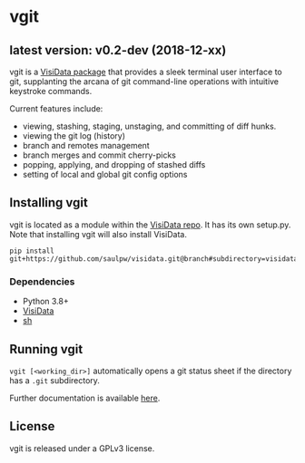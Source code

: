 # vgit

## latest version: v0.2-dev (2018-12-xx)

vgit is a [VisiData package](https://visidata.org) that provides a sleek terminal user interface to git, supplanting the arcana of git command-line operations with intuitive keystroke commands.

Current features include:
- viewing, stashing, staging, unstaging, and committing of diff hunks.
- viewing the git log (history)
- branch and remotes management
- branch merges and commit cherry-picks
- popping, applying, and dropping of stashed diffs
- setting of local and global git config options

## Installing vgit

vgit is located as a module within the [VisiData repo](https://github.com/saulpw/visidata/tree/develop/visidata/apps/vgit). It has its own setup.py. Note that installing vgit will also install VisiData.

```
pip install git+https://github.com/saulpw/visidata.git@branch#subdirectory=visidata/apps/vgit
```

### Dependencies

- Python 3.8+
- [VisiData](https://visidata.org/)
- [sh](https://github.com/saulpw/sh)

## Running vgit

`vgit [<working_dir>]` automatically opens a git status sheet if the directory has a `.git` subdirectory.

Further documentation is available [here](vgit-guide.md).

## License

vgit is released under a GPLv3 license.
